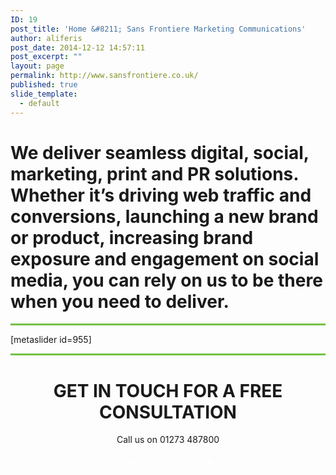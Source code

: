 ```yaml
---
ID: 19
post_title: 'Home &#8211; Sans Frontiere Marketing Communications'
author: aliferis
post_date: 2014-12-12 14:57:11
post_excerpt: ""
layout: page
permalink: http://www.sansfrontiere.co.uk/
published: true
slide_template:
  - default
---
```

<div class="most">
<h1 class="tp-hp-intro lighter">We deliver seamless digital, social, marketing, print and PR solutions. Whether it’s driving web traffic and conversions, launching a new brand or product, increasing brand exposure and engagement on social media, you can rely on us to be there when you need to deliver.</h1>

<hr style="height: 3px; border: none; color: #75c044; background-color: #75c044;" />

</div>
[metaslider id=955]
<hr style="height: 3px; border: none; color: #75c044; background-color: #75c044;" />
<div style="text-align:center; width:100%;">
<h1 class="tp-hp-intro" style="text-align:center;">GET IN TOUCH FOR A <span class="greentext">FREE CONSULTATION</span></h1>
<p>Call us on <span class="bold bigger">01273 487800</span></p>
<div class="green" style="margin-left:auto; margin-right:auto; width:200px; padding:7px; text-align:center; color:white; text-transform:uppercase;">send us an email <span class="bigger2">&#x25b6;</span></div>
</div>